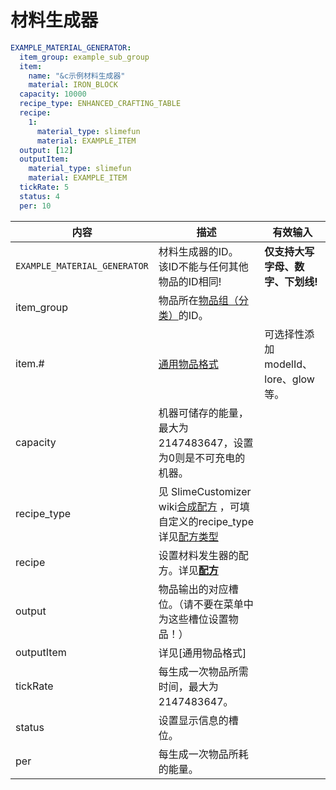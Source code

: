# 材料生成器

```yaml
EXAMPLE_MATERIAL_GENERATOR:
  item_group: example_sub_group
  item:
    name: "&c示例材料生成器"
    material: IRON_BLOCK
  capacity: 10000
  recipe_type: ENHANCED_CRAFTING_TABLE
  recipe:
    1:
      material_type: slimefun
      material: EXAMPLE_ITEM
  output: [12]
  outputItem:
    material_type: slimefun
    material: EXAMPLE_ITEM
  tickRate: 5
  status: 4
  per: 10
```

| 内容 | 描述 | 有效输入 |
| --- | ----------- | ----------------- |
| `EXAMPLE_MATERIAL_GENERATOR` | 材料生成器的ID。<br>该ID不能与任何其他物品的ID相同! | **仅支持大写字母、数字、下划线!** |
| item_group | 物品所在[物品组（分类）](file/groups.md)的ID。 |
| item.# | [通用物品格式](format/universal-item-format.md)| 可选择性添加modelId、lore、glow等。 |
| capacity | 机器可储存的能量，最大为 2147483647，设置为0则是不可充电的机器。 |
| recipe_type | 见 SlimeCustomizer wiki[合成配方](https://slimefun-addons-wiki.guizhanss.cn/slime-customizer/Crafting-Recipe) ，可填自定义的recipe_type详见[配方类型](file/recipe_type.md) |
| recipe | 设置材料发生器的配方。详见[**配方**](../format/recipe.md) |
| output | 物品输出的对应槽位。（请不要在菜单中为这些槽位设置物品！） |
| outputItem | 详见[通用物品格式] |
| tickRate | 每生成一次物品所需时间，最大为 2147483647。 |
| status | 设置显示信息的槽位。 |
| per | 每生成一次物品所耗的能量。 |








